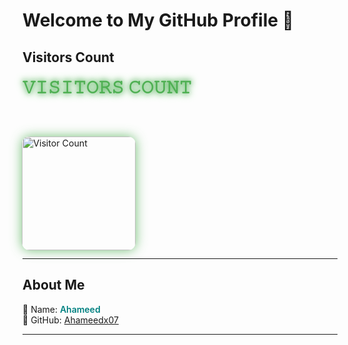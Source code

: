 # Welcome to My GitHub Profile 👋

## Visitors Count

<p align="center" style="font-family: 'Segoe UI', Tahoma, Geneva, Verdana, sans-serif;">

  <span style="
    font-size: 1.8rem;
    font-weight: bold;
    color: #4CAF50;
    text-shadow: 1px 1px 2px #00000050;
    animation: glow 2s ease-in-out infinite alternate;
  ">
    𝚅𝙸𝚂𝙸𝚃𝙾𝚁𝚂 𝙲𝙾𝚄𝙽𝚃
  </span>
  
  <br><br>
  
  <img src="https://profile-counter.glitch.me/freeCodeCamp/count.svg" alt="Visitor Count" style="
    width: 180px;
    height: auto;
    border-radius: 12px;
    box-shadow: 0 0 15px rgba(76, 175, 80, 0.7);
    animation: pulse 3s infinite;
  " />

</p>

---

## About Me

👤 Name: <span style="color: #008080; font-weight: 600;">Ahameed</span>  
🐙 GitHub: [Ahameedx07](https://github.com/Ahameedx07)

---

<style>
@keyframes glow {
  0% {
    text-shadow: 0 0 8px #4CAF50, 0 0 12px #4CAF50;
    color: #4CAF50;
  }
  100% {
    text-shadow: 0 0 20px #a5d6a7, 0 0 30px #a5d6a7;
    color: #a5d6a7;
  }
}

@keyframes pulse {
  0%, 100% {
    box-shadow: 0 0 15px rgba(76, 175, 80, 0.7);
    transform: scale(1);
  }
  50% {
    box-shadow: 0 0 30px rgba(76, 175, 80, 1);
    transform: scale(1.05);
  }
}
</style>
